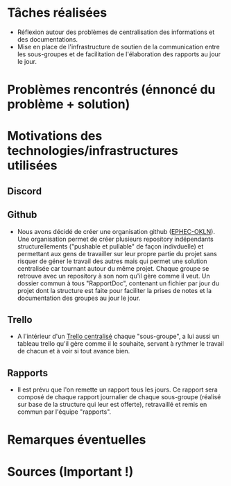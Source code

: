 # Tâches réalisées

* Réflexion autour des problèmes de centralisation des informations et des documentations.
* Mise en place de l'infrastructure de soutien de la communication entre les sous-groupes et de facilitation de l'élaboration des rapports au jour le jour. 
 

# Problèmes rencontrés (énnoncé du problème + solution)


# Motivations des technologies/infrastructures utilisées

## Discord 

## Github

* Nous avons décidé de créer une organisation github ([EPHEC-OKLN](https://github.com/EPHEC-OKLN)). Une organisation permet de créer plusieurs repository indépendants structurellements ("pushable et pullable" de façon indivduelle) et permettant aux gens de travailler sur leur propre partie du projet sans risquer de géner le travail des autres mais qui permet une solution centralisée car tournant autour du même projet. Chaque groupe se retrouve avec un repository à son nom qu'il gère comme il veut. Un dossier commun à tous "RapportDoc", contenant un fichier par jour du projet dont la structure est faite pour faciliter la prises de notes et la documentation des groupes au jour le jour.

## Trello

* A l'intérieur d'un [Trello centralisé](https://trello.com/okln) chaque "sous-groupe", a lui aussi un tableau trello qu'il gère comme il le souhaite, servant à rythmer le travail de chacun et à voir si tout avance bien. 

## Rapports

* Il est prévu que l'on remette un rapport tous les jours. Ce rapport sera composé de chaque rapport journalier de chaque sous-groupe (réalisé sur base de la structure qui leur est offerte), retravaillé et remis en commun par l'équipe "rapports".

# Remarques éventuelles

# Sources (Important !)
